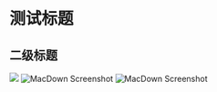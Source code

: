 # 测试标题
## 二级标题
![](/文稿/gitBlogs/Linux常用命令.png)
![MacDown Screenshot](http://d.pr/i/10UGP+)
![MacDown Screenshot](/文稿/gitBlogs/Linux常用命令.png)